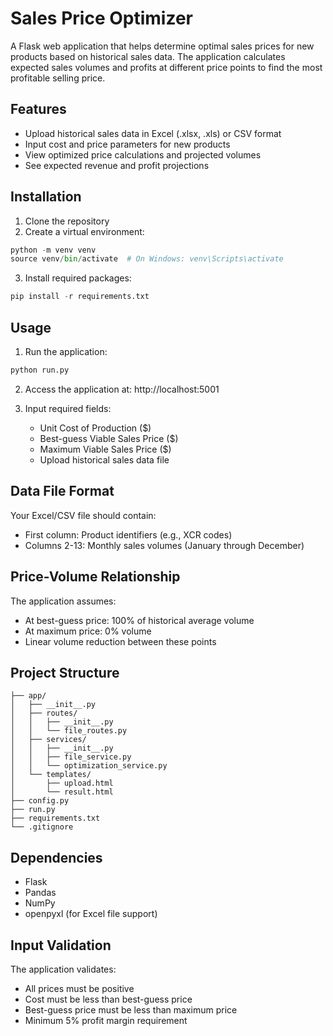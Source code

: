 # Sales Price Optimizer

A Flask web application that helps determine optimal sales prices for new products based on historical sales data. The application calculates expected sales volumes and profits at different price points to find the most profitable selling price.

## Features

- Upload historical sales data in Excel (.xlsx, .xls) or CSV format
- Input cost and price parameters for new products
- View optimized price calculations and projected volumes
- See expected revenue and profit projections

## Installation

1. Clone the repository
2. Create a virtual environment:

```python
python -m venv venv
source venv/bin/activate  # On Windows: venv\Scripts\activate
```

3. Install required packages:

```python
pip install -r requirements.txt
```

## Usage

1. Run the application:

```python
python run.py
```

2. Access the application at: http://localhost:5001

3. Input required fields:
   - Unit Cost of Production ($)
   - Best-guess Viable Sales Price ($)
   - Maximum Viable Sales Price ($)
   - Upload historical sales data file

## Data File Format

Your Excel/CSV file should contain:

- First column: Product identifiers (e.g., XCR codes)
- Columns 2-13: Monthly sales volumes (January through December)

## Price-Volume Relationship

The application assumes:

- At best-guess price: 100% of historical average volume
- At maximum price: 0% volume
- Linear volume reduction between these points

## Project Structure

```
├── app/
│   ├── __init__.py
│   ├── routes/
│   │   ├── __init__.py
│   │   └── file_routes.py
│   ├── services/
│   │   ├── __init__.py
│   │   ├── file_service.py
│   │   └── optimization_service.py
│   └── templates/
│       ├── upload.html
│       └── result.html
├── config.py
├── run.py
├── requirements.txt
└── .gitignore
```

## Dependencies

- Flask
- Pandas
- NumPy
- openpyxl (for Excel file support)

## Input Validation

The application validates:

- All prices must be positive
- Cost must be less than best-guess price
- Best-guess price must be less than maximum price
- Minimum 5% profit margin requirement
